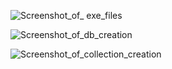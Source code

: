 
![Screenshot_of_ exe_files](https://user-images.githubusercontent.com/57866484/78183258-80369f80-745f-11ea-9cf0-2d5ac54446c5.PNG)

![Screenshot_of_db_creation](https://user-images.githubusercontent.com/57866484/78183217-6eed9300-745f-11ea-8bd3-b646a610ddf1.PNG)

![Screenshot_of_collection_creation](https://user-images.githubusercontent.com/57866484/78183240-7745ce00-745f-11ea-8322-9e6e74e04194.PNG)
